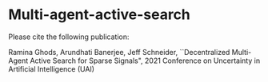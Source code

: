 # Multi-agent-active-search
Please cite the following publication: 

Ramina Ghods, Arundhati Banerjee, Jeff Schneider, ``Decentralized Multi-Agent Active Search for Sparse Signals", 2021 Conference on Uncertainty in Artificial Intelligence (UAI)
